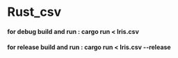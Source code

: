 # Rust_csv
#### for debug build and run : cargo run < Iris.csv
#### for release build and run : cargo run < Iris.csv --release
